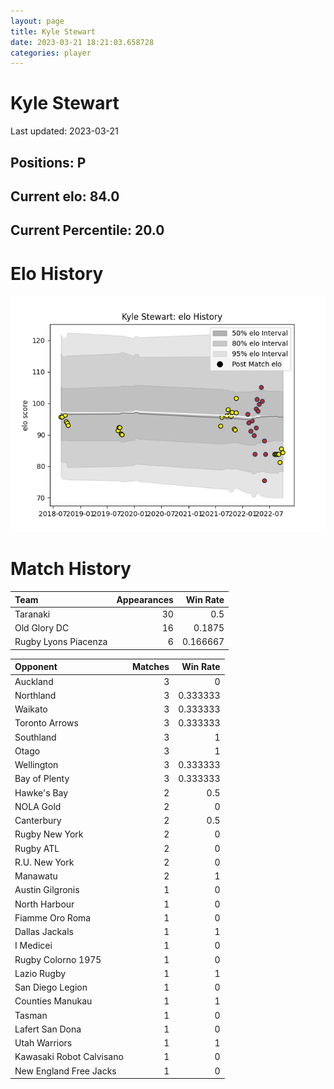 ```yaml
---  
layout: page  
title: Kyle Stewart  
date: 2023-03-21 18:21:03.658728  
categories: player  
---
```

# Kyle Stewart


Last updated: 2023-03-21
## Positions: P

## Current elo: 84.0

## Current Percentile: 20.0

# Elo History


![elo history](history_KyleStewart.png)
# Match History


| Team                 |   Appearances |   Win Rate |
|:---------------------|--------------:|-----------:|
| Taranaki             |            30 |   0.5      |
| Old Glory DC         |            16 |   0.1875   |
| Rugby Lyons Piacenza |             6 |   0.166667 |

| Opponent                 |   Matches |   Win Rate |
|:-------------------------|----------:|-----------:|
| Auckland                 |         3 |   0        |
| Northland                |         3 |   0.333333 |
| Waikato                  |         3 |   0.333333 |
| Toronto Arrows           |         3 |   0.333333 |
| Southland                |         3 |   1        |
| Otago                    |         3 |   1        |
| Wellington               |         3 |   0.333333 |
| Bay of Plenty            |         3 |   0.333333 |
| Hawke's Bay              |         2 |   0.5      |
| NOLA Gold                |         2 |   0        |
| Canterbury               |         2 |   0.5      |
| Rugby New York           |         2 |   0        |
| Rugby ATL                |         2 |   0        |
| R.U. New York            |         2 |   0        |
| Manawatu                 |         2 |   1        |
| Austin Gilgronis         |         1 |   0        |
| North Harbour            |         1 |   0        |
| Fiamme Oro Roma          |         1 |   0        |
| Dallas Jackals           |         1 |   1        |
| I Medicei                |         1 |   0        |
| Rugby Colorno 1975       |         1 |   0        |
| Lazio Rugby              |         1 |   1        |
| San Diego Legion         |         1 |   0        |
| Counties Manukau         |         1 |   1        |
| Tasman                   |         1 |   0        |
| Lafert San Dona          |         1 |   0        |
| Utah Warriors            |         1 |   1        |
| Kawasaki Robot Calvisano |         1 |   0        |
| New England Free Jacks   |         1 |   0        |